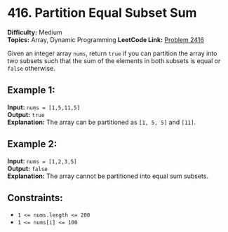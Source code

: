 # 416. Partition Equal Subset Sum

**Difficulty:** Medium  
**Topics:** Array, Dynamic Programming
**LeetCode Link:** [Problem 2416](https://leetcode.com/problems/partition-equal-subset-sum/)

Given an integer array `nums`, return `true` if you can partition the array into two subsets such that the sum of the elements in both subsets is equal or `false` otherwise.

## Example 1:
**Input:** `nums = [1,5,11,5]`  
**Output:** `true`  
**Explanation:** The array can be partitioned as `[1, 5, 5]` and `[11]`.

## Example 2:
**Input:** `nums = [1,2,3,5]`  
**Output:** `false`  
**Explanation:** The array cannot be partitioned into equal sum subsets.

## Constraints:
- `1 <= nums.length <= 200`
- `1 <= nums[i] <= 100`  